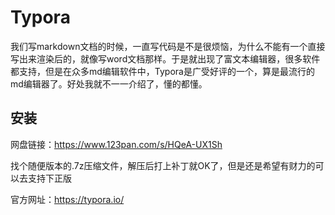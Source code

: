 # Typora

我们写markdown文档的时候，一直写代码是不是很烦恼，为什么不能有一个直接写出来渲染后的，就像写word文档那样。于是就出现了富文本编辑器，很多软件都支持，但是在众多md编辑软件中，Typora是广受好评的一个，算是最流行的md编辑器了。好处我就不一一介绍了，懂的都懂。

## 安装

网盘链接：https://www.123pan.com/s/HQeA-UX1Sh

找个随便版本的.7z压缩文件，解压后打上补丁就OK了，但是还是希望有财力的可以去支持下正版

官方网址：https://typora.io/

